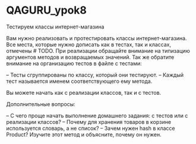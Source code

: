 # QAGURU_ypok8

Тестируем классы интернет-магазина


Вам нужно реализовать и протестировать классы интернет-магазина. Все места, которые нужно дописать как в тестах, так и классах, отмечены # TODO.
При реализации обращайте внимание на типизацию аргументов методов и возвращаемых значений. Так же обратите внимание на организацию тестов в файле с тестами:

– Тесты сгруппированы по классу, который они тестируют.
– Каждый тест называется именем соответствующего ему метода.

Вы можете начать как с реализации классов, так и с тестов.


Дополнительные вопросы:

– С чего проще начать выполнение домашнего задания: с тестов или с реализации классов?
– Почему для хранения товаров в корзине используется словарь, а не список?
– Зачем нужен hash в классе Product? Изучите этот метод и объясните, почему он нужен.
